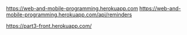 https://web-and-mobile-programming.herokuapp.com
https://web-and-mobile-programming.herokuapp.com/api/reminders

https://part3-front.herokuapp.com/